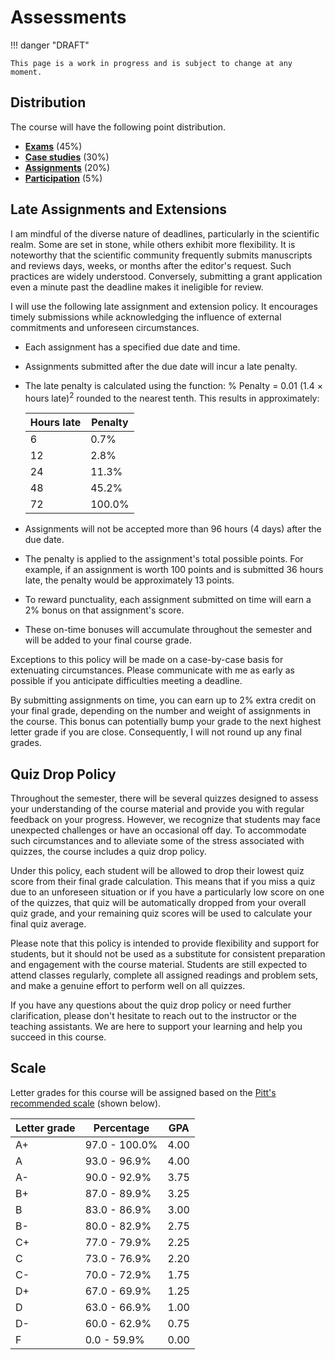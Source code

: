 # Assessments

!!! danger "DRAFT"

    This page is a work in progress and is subject to change at any moment.

## Distribution

The course will have the following point distribution.

-   [**Exams**](../../assessments/exams/) (45%)
-   [**Case studies**](../../assessments/case-studies/) (30%)
-   [**Assignments**](../../assessments/assignments/) (20%)
-   [**Participation**](../../assessments/participation/) (5%)

## Late Assignments and Extensions

I am mindful of the diverse nature of deadlines, particularly in the scientific realm.
Some are set in stone, while others exhibit more flexibility.
It is noteworthy that the scientific community frequently submits manuscripts and reviews days, weeks, or months after the editor's request.
Such practices are widely understood.
Conversely, submitting a grant application even a minute past the deadline makes it ineligible for review.

I will use the following late assignment and extension policy.
It encourages timely submissions while acknowledging the influence of external commitments and unforeseen circumstances.

-   Each assignment has a specified due date and time.
-   Assignments submitted after the due date will incur a late penalty.
-   The late penalty is calculated using the function: % Penalty = 0.01 (1.4 $\times$ hours late)<sup>2</sup> rounded to the nearest tenth.
    This results in approximately:

    | Hours late | Penalty |
    | ---------- | ------- |
    | 6 | 0.7% |
    | 12 | 2.8% |
    | 24 | 11.3% |
    | 48 | 45.2% |
    | 72 | 100.0% |

-   Assignments will not be accepted more than 96 hours (4 days) after the due date.
-   The penalty is applied to the assignment's total possible points.
    For example, if an assignment is worth 100 points and is submitted 36 hours late, the penalty would be approximately 13 points.
-   To reward punctuality, each assignment submitted on time will earn a 2% bonus on that assignment's score.
-   These on-time bonuses will accumulate throughout the semester and will be added to your final course grade.

Exceptions to this policy will be made on a case-by-case basis for extenuating circumstances.
Please communicate with me as early as possible if you anticipate difficulties meeting a deadline.

By submitting assignments on time, you can earn up to 2% extra credit on your final grade, depending on the number and weight of assignments in the course.
This bonus can potentially bump your grade to the next highest letter grade if you are close.
Consequently, I will not round up any final grades.

## Quiz Drop Policy

Throughout the semester, there will be several quizzes designed to assess your understanding of the course material and provide you with regular feedback on your progress.
However, we recognize that students may face unexpected challenges or have an occasional off day.
To accommodate such circumstances and to alleviate some of the stress associated with quizzes, the course includes a quiz drop policy.

Under this policy, each student will be allowed to drop their lowest quiz score from their final grade calculation.
This means that if you miss a quiz due to an unforeseen situation or if you have a particularly low score on one of the quizzes, that quiz will be automatically dropped from your overall quiz grade, and your remaining quiz scores will be used to calculate your final quiz average.

Please note that this policy is intended to provide flexibility and support for students, but it should not be used as a substitute for consistent preparation and engagement with the course material.
Students are still expected to attend classes regularly, complete all assigned readings and problem sets, and make a genuine effort to perform well on all quizzes.

If you have any questions about the quiz drop policy or need further clarification, please don't hesitate to reach out to the instructor or the teaching assistants.
We are here to support your learning and help you succeed in this course.

## Scale

Letter grades for this course will be assigned based on the [Pitt's recommended scale](#scale) (shown below).

| Letter grade | Percentage | GPA |
| ------------ | ---------- | --- |
| A+ | 97.0 - 100.0% | 4.00 |
| A | 93.0 - 96.9% | 4.00 |
| A- | 90.0 - 92.9% | 3.75 |
| B+ | 87.0 - 89.9% | 3.25 |
| B | 83.0 - 86.9% | 3.00 |
| B- | 80.0 - 82.9% | 2.75 |
| C+ | 77.0 - 79.9% | 2.25 |
| C | 73.0 - 76.9% | 2.20 |
| C- | 70.0 - 72.9% | 1.75 |
| D+ | 67.0 - 69.9% | 1.25 |
| D | 63.0 - 66.9% | 1.00 |
| D- | 60.0 - 62.9% | 0.75 |
| F | 0.0 - 59.9% | 0.00 |

